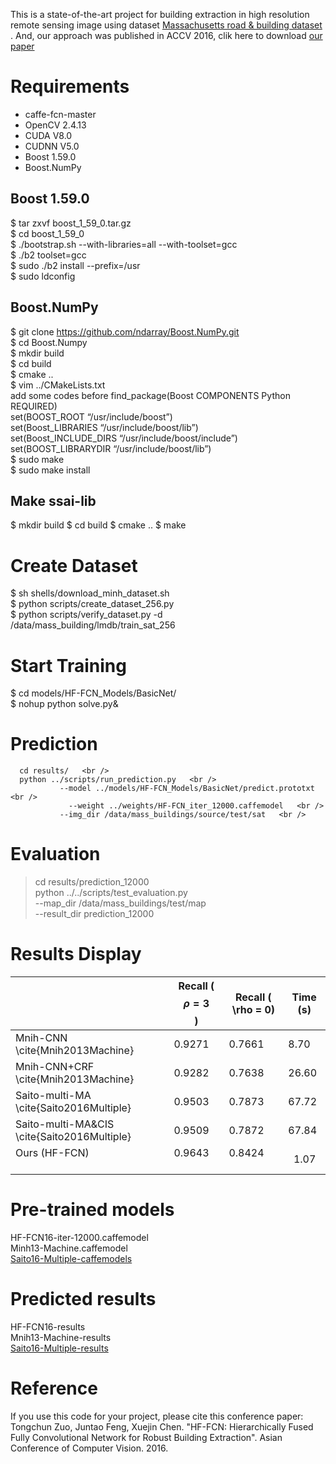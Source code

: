 This is a state-of-the-art project for building extraction in high resolution remote sensing image using dataset [Massachusetts road & building dataset](https://www.cs.toronto.edu/~vmnih/data/) . And, our approach was published in ACCV 2016, clik here to download [our paper](https://github.com/tczuo/HF-FCN-for-Robust-Building-Extraction/blob/master/0663.pdf)

# Requirements
- caffe-fcn-master
- OpenCV 2.4.13
- CUDA V8.0
- CUDNN V5.0
- Boost 1.59.0
- Boost.NumPy

## Boost 1.59.0
$ tar zxvf boost_1_59_0.tar.gz <br />
$ cd boost_1_59_0 <br />
$ ./bootstrap.sh --with-libraries=all --with-toolset=gcc <br />
$ ./b2 toolset=gcc <br />
$ sudo ./b2 install --prefix=/usr <br />
$ sudo ldconfig

## Boost.NumPy
$ git clone https://github.com/ndarray/Boost.NumPy.git <br />
$ cd Boost.Numpy  <br />
$ mkdir build <br />
$ cd build <br />
$ cmake ..   <br />
$ vim ../CMakeLists.txt   <br />
add some codes before find_package(Boost COMPONENTS Python REQUIRED)  <br />
set(BOOST_ROOT “/usr/include/boost”)  <br />
set(Boost_LIBRARIES “/usr/include/boost/lib”)   <br />
set(Boost_INCLUDE_DIRS “/usr/include/boost/include”)  <br />
set(BOOST_LIBRARYDIR “/usr/include/boost/lib”)  <br />
$ sudo make <br />
$ sudo make install 

## Make ssai-lib
$ mkdir build
$ cd build
$ cmake ..
$ make 

# Create Dataset
$ sh shells/download_minh_dataset.sh  <br />
$ python scripts/create_dataset_256.py  <br />
$ python scripts/verify_dataset.py -d /data/mass_building/lmdb/train_sat_256  <br />
  
# Start Training
$ cd models/HF-FCN_Models/BasicNet/  <br />
$ nohup python solve.py&  <br />

# Prediction
```
  cd results/   <br />
  python ../scripts/run_prediction.py   <br />
           --model ../models/HF-FCN_Models/BasicNet/predict.prototxt   <br />
 	         --weight ../weights/HF-FCN_iter_12000.caffemodel   <br />
      	   --img_dir /data/mass_buildings/source/test/sat   <br />
```
# Evaluation
> cd results/prediction_12000   <br />
  python ../../scripts/test_evaluation.py   <br />
	--map_dir /data/mass_buildings/test/map   <br />
	--result_dir prediction_12000   <br />

# Results Display
|                                                | Recall ($$ \rho = 3 $$) | Recall ( \rho = 0) | Time (s) |
|------------------------------------------------|---------------------|---------------------|----------|
| Mnih-CNN \cite{Mnih2013Machine}                | 0.9271              | 0.7661              | 8.70     |
| Mnih-CNN+CRF \cite{Mnih2013Machine}            | 0.9282              | 0.7638              | 26.60    |
| Saito-multi-MA \cite{Saito2016Multiple}        | 0.9503              | 0.7873              | 67.72    |
| Saito-multi-MA&CIS \cite{Saito2016Multiple} | 0.9509              | 0.7872              | 67.84    |
| Ours (HF-FCN)                                  | 0.9643              | 0.8424              |   1.07   |


# Pre-trained models
HF-FCN16-iter-12000.caffemodel   <br />
Minh13-Machine.caffemodel   <br />
[Saito16-Multiple-caffemodels](https://github.com/mitmul/ssai-cnn/wiki/Pre-trained-models)

# Predicted results
HF-FCN16-results   <br />
Mnih13-Machine-results   <br />
[Saito16-Multiple-results](https://github.com/mitmul/ssai-cnn/wiki/Predicted-results)

# Reference
If you use this code for your project, please cite this conference paper:
Tongchun Zuo, Juntao Feng, Xuejin Chen. "HF-FCN: Hierarchically Fused Fully Convolutional Network for Robust Building Extraction". Asian Conference of Computer Vision. 2016. 
